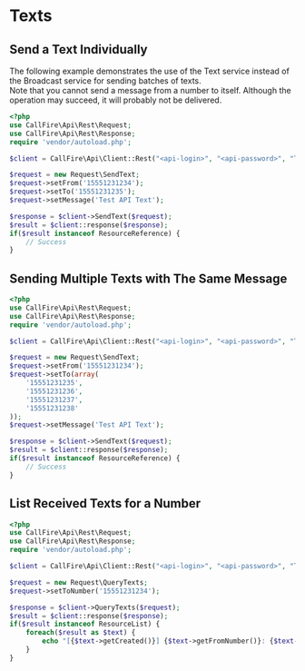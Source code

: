 Texts
=====

## Send a Text Individually

The following example demonstrates the use of the Text service instead of the
Broadcast service for sending batches of texts.  
Note that you cannot send a message from a number to itself. Although the operation
may succeed, it will probably not be delivered.

```php
<?php
use CallFire\Api\Rest\Request;
use CallFire\Api\Rest\Response;
require 'vendor/autoload.php';

$client = CallFire\Api\Client::Rest("<api-login>", "<api-password>", "Text");

$request = new Request\SendText;
$request->setFrom('15551231234');
$request->setTo('15551231235');
$request->setMessage('Test API Text');

$response = $client->SendText($request);
$result = $client::response($response);
if($result instanceof ResourceReference) {
    // Success
}
```

## Sending Multiple Texts with The Same Message

```php
<?php
use CallFire\Api\Rest\Request;
use CallFire\Api\Rest\Response;
require 'vendor/autoload.php';

$client = CallFire\Api\Client::Rest("<api-login>", "<api-password>", "Text");

$request = new Request\SendText;
$request->setFrom('15551231234');
$request->setTo(array(
    '15551231235',
    '15551231236',
    '15551231237',
    '15551231238'
));
$request->setMessage('Test API Text');

$response = $client->SendText($request);
$result = $client::response($response);
if($result instanceof ResourceReference) {
    // Success
}
```

## List Received Texts for a Number

```php
<?php
use CallFire\Api\Rest\Request;
use CallFire\Api\Rest\Response;
require 'vendor/autoload.php';

$client = CallFire\Api\Client::Rest("<api-login>", "<api-password>", "Text");

$request = new Request\QueryTexts;
$request->setToNumber('15551231234');

$response = $client->QueryTexts($request);
$result = $client::response($response);
if($result instanceof ResourceList) {
    foreach($result as $text) {
        echo "[{$text->getCreated()}] {$text->getFromNumber()}: {$text->getMessage()}".PHP_EOL;
    }
}
```
